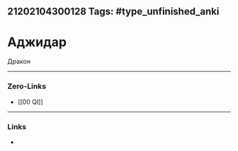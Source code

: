21202104300128
Tags: #type_unfinished_anki
---
# Аджидар

Дракон

---
### Zero-Links
- [[00 QI]]
---
### Links
-